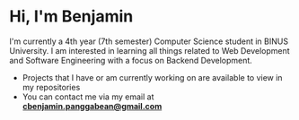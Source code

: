 # Hi, I'm Benjamin
I'm currently a 4th year (7th semester) Computer Science student in BINUS University. I am interested in learning all things related to Web Development and Software Engineering with a focus on Backend Development. 
- Projects that I have or am currently working on are available to view in my repositories
- You can contact me via my email at **cbenjamin.panggabean@gmail.com**


<!--
**nytrify/nytrify** is a ✨ _special_ ✨ repository because its `README.md` (this file) appears on your GitHub profile.

Here are some ideas to get you started:

- 🔭 I’m currently working on ...
- 🌱 I’m currently learning ...
- 👯 I’m looking to collaborate on ...
- 🤔 I’m looking for help with ...
- 💬 Ask me about ...
- 📫 How to reach me: ...
- 😄 Pronouns: ...
- ⚡ Fun fact: ...
-->
